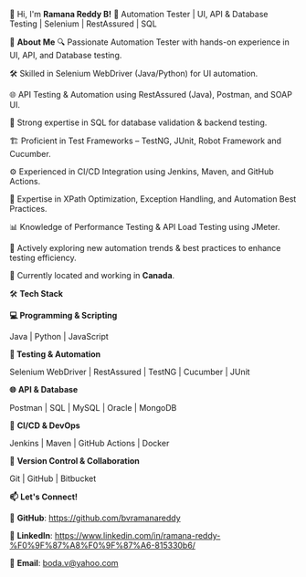 👋 Hi, I'm **Ramana Reddy B!**
🚀 Automation Tester | UI, API & Database Testing | Selenium | RestAssured | SQL

🔹 **About Me**
🔍 Passionate Automation Tester with hands-on experience in UI, API, and Database testing.

🛠 Skilled in Selenium WebDriver (Java/Python) for UI automation.

🌐 API Testing & Automation using RestAssured (Java), Postman, and SOAP UI.

💾 Strong expertise in SQL for database validation & backend testing.

🏗 Proficient in Test Frameworks – TestNG, JUnit, Robot Framework and Cucumber.

⚙️ Experienced in CI/CD Integration using Jenkins, Maven, and GitHub Actions.

🎯 Expertise in XPath Optimization, Exception Handling, and Automation Best Practices.

📊 Knowledge of Performance Testing & API Load Testing using JMeter.

🔄 Actively exploring new automation trends & best practices to enhance testing efficiency.

🏢 Currently located and working in **Canada**.

🛠 **Tech Stack**

**💻 Programming & Scripting**

Java | Python | JavaScript

**🧪 Testing & Automation**

Selenium WebDriver | RestAssured | TestNG | Cucumber | JUnit

**🌐** **API & Database**

Postman | SQL | MySQL | Oracle | MongoDB

**🔄** **CI/CD & DevOps**

Jenkins | Maven | GitHub Actions | Docker

**📜** **Version Control & Collaboration**

Git | GitHub | Bitbucket

**📫** **Let's Connect!**

**🔗** **GitHub**: https://github.com/bvramanareddy

**🔗** **LinkedIn**: https://www.linkedin.com/in/ramana-reddy-%F0%9F%87%A8%F0%9F%87%A6-815330b6/

**📧** **Email**: boda.v@yahoo.com
